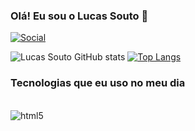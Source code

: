 ### Olá! Eu sou o Lucas Souto 👋

[![Social](https://img.shields.io/badge/LinkedIn-0077B5?style=for-the-badge&logo=linkedin&logoColor=white)](https://www.linkedin.com/in/lucasouto97/)

![Lucas Souto GitHub stats](https://github-readme-stats.vercel.app/api?username=lukninja97&show_icons=true&theme=tokyonight)
[![Top Langs](https://github-readme-stats.vercel.app/api/top-langs/?username=lukninja97&langs_count=8)](https://github.com/anuraghazra/github-readme-stats)

### Tecnologias que eu uso no meu dia

<div style="display: inline_block"></br>

<img align="center" alt="html5" src="https://img.shields.io/badge/Python-3776AB?style=for-the-badge&logo=python&logoColor=white">

</div>
